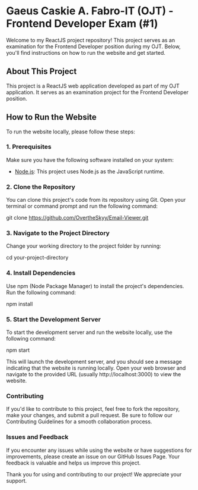 # Gaeus Caskie A. Fabro-IT (OJT) - Frontend Developer Exam (#1)

Welcome to my ReactJS project repository! This project serves as an examination for the Frontend Developer position during my OJT. Below, you'll find instructions on how to run the website and get started.

## About This Project

This project is a ReactJS web application developed as part of my OJT application. It serves as an examination project for the Frontend Developer position.

## How to Run the Website

To run the website locally, please follow these steps:

### 1. Prerequisites

Make sure you have the following software installed on your system:

- [Node.js](https://nodejs.org/): This project uses Node.js as the JavaScript runtime.

### 2. Clone the Repository

You can clone this project's code from its repository using Git. Open your terminal or command prompt and run the following command:

git clone https://github.com/OvertheSkyy/Email-Viewer.git

### 3. Navigate to the Project Directory

Change your working directory to the project folder by running:

cd your-project-directory

### 4. Install Dependencies

Use npm (Node Package Manager) to install the project's dependencies. Run the following command:

npm install

### 5. Start the Development Server
   
To start the development server and run the website locally, use the following command:

npm start

This will launch the development server, and you should see a message indicating that the website is running locally. Open your web browser and navigate to the provided URL (usually http://localhost:3000) to view the website.

### Contributing

If you'd like to contribute to this project, feel free to fork the repository, make your changes, and submit a pull request. Be sure to follow our Contributing Guidelines for a smooth collaboration process.

### Issues and Feedback

If you encounter any issues while using the website or have suggestions for improvements, please create an issue on our GitHub Issues Page. Your feedback is valuable and helps us improve this project.

Thank you for using and contributing to our project! We appreciate your support.
